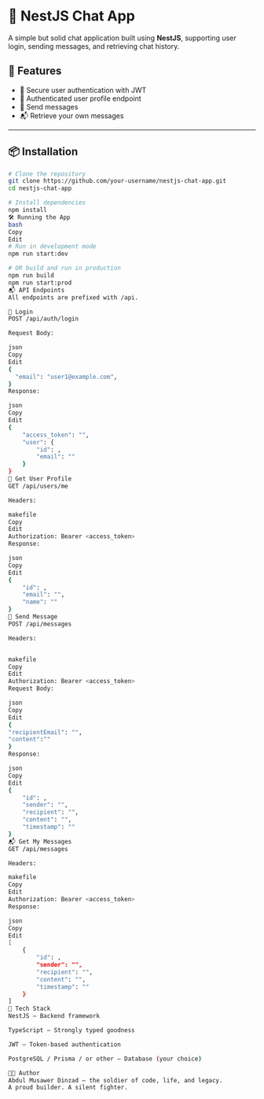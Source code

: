 # 💬 NestJS Chat App

A simple but solid chat application built using **NestJS**, supporting user login, sending messages, and retrieving chat history.

## 🚀 Features

- 🔐 Secure user authentication with JWT
- 👤 Authenticated user profile endpoint
- 📨 Send messages
- 📬 Retrieve your own messages

---

## 📦 Installation

```bash
# Clone the repository
git clone https://github.com/your-username/nestjs-chat-app.git
cd nestjs-chat-app

# Install dependencies
npm install
🛠️ Running the App
bash
Copy
Edit
# Run in development mode
npm run start:dev

# OR build and run in production
npm run build
npm run start:prod
📬 API Endpoints
All endpoints are prefixed with /api.

🔐 Login
POST /api/auth/login

Request Body:

json
Copy
Edit
{
  "email": "user1@example.com",
}
Response:

json
Copy
Edit
{
    "access_token": "",
    "user": {
        "id": ,
        "email": ""
    }
}
👤 Get User Profile
GET /api/users/me

Headers:

makefile
Copy
Edit
Authorization: Bearer <access_token>
Response:

json
Copy
Edit
{
    "id": ,
    "email": "",
    "name": ""
}
📨 Send Message
POST /api/messages

Headers:


makefile
Copy
Edit
Authorization: Bearer <access_token>
Request Body:

json
Copy
Edit
{
"recipientEmail": "",
"content":""
}
Response:

json
Copy
Edit
{
    "id": ,
    "sender": "",
    "recipient": "",
    "content": "",
    "timestamp": ""
}
📬 Get My Messages
GET /api/messages

Headers:

makefile
Copy
Edit
Authorization: Bearer <access_token>
Response:

json
Copy
Edit
[
    {
        "id": ,
        "sender": "",
        "recipient": "",
        "content": "",
        "timestamp": ""
    }
]
🧱 Tech Stack
NestJS – Backend framework

TypeScript – Strongly typed goodness

JWT – Token-based authentication

PostgreSQL / Prisma / or other – Database (your choice)

🧑‍💻 Author
Abdul Musawer Dinzad – the soldier of code, life, and legacy.
A proud builder. A silent fighter.
```
